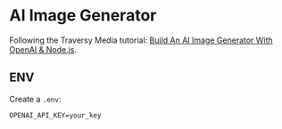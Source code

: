 # AI Image Generator

Following the Traversy Media tutorial: [Build An AI Image Generator With OpenAI & Node.js](https://www.youtube.com/watch?v=fU4o_BKaUZE).

## ENV

Create a `.env`:

```
OPENAI_API_KEY=your_key
```